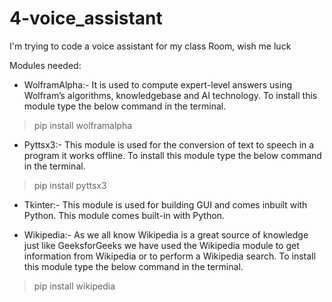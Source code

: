 # 4-voice_assistant
I'm trying to code a voice assistant for my class Room, wish me luck


Modules needed:

- WolframAlpha:- It is used to compute expert-level answers using Wolfram’s algorithms,
  knowledgebase and AI technology. To install this module type the below command in the terminal.


 >pip install wolframalpha


- Pyttsx3:- This module is used for the conversion of text to speech in a program it works offline. To install this module type the below command in the terminal.

 >pip install pyttsx3


- Tkinter:- This module is used for building GUI and comes inbuilt with Python. This module comes built-in with Python. 

- Wikipedia:- As we all know Wikipedia is a great source of knowledge just like GeeksforGeeks we have used the Wikipedia module to get information from Wikipedia or to perform a Wikipedia search. To install this module type the below command in the terminal.

 >pip install wikipedia



